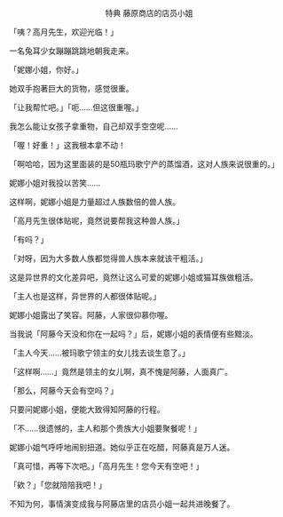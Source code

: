 <p align="center">特典 藤原商店的店员小姐</p>

「咦？高月先生，欢迎光临！」

一名兔耳少女蹦蹦跳跳地朝我走来。

「妮娜小姐，你好。」

她双手抱著巨大的货物，感觉很重。

「让我帮忙吧。」「呃……但这很重喔。」

我怎么能让女孩子拿重物，自己却双手空空呢……

「喔！好重！」这我根本拿不动！

「啊哈哈，因为这里面装的是50瓶玛歌宁产的蒸馏酒，这对人族来说很重的。」

妮娜小姐对我投以苦笑……

这样啊，妮娜小姐是力量超过人族数倍的兽人族。

「高月先生很体贴呢，竟然说要帮我这种兽人族。」

「有吗？」

「对呀，因为大多数人族都觉得兽人族本来就该干粗活。」

这是异世界的文化差异吧，竟然让这么可爱的妮娜小姐或猫耳族做粗活。

「主人也是这样，异世界的人都很体贴呢。」

妮娜小姐露出了笑容。阿藤，人家很仰慕你喔。

当我说「阿藤今天没和你在一起吗？」后，妮娜小姐的表情便有些黯淡。

「主人今天……被玛歌宁领主的女儿找去谈生意了。」

「这样啊……」竟然是领主的女儿啊，真不愧是阿藤，人面真广。

「那么，阿藤今天会有空吗？」

只要问妮娜小姐，便能大致得知阿藤的行程。

「不……很遗憾的，主人和那个贵族大小姐要聚餐呢！」

妮娜小姐气呼呼地闹别扭道。她似乎正在吃醋，阿藤真是万人迷。

「真可惜，再等下次吧。」「高月先生！您今天有空吧！」

「欸？」「您就陪陪我吧！」

不知为何，事情演变成我与阿藤店里的店员小姐一起共进晚餐了。

